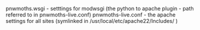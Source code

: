 pnwmoths.wsgi - setttings for modwsgi (the python to apache plugin - path referred to in pnwmoths-live.conf)
pnwmoths-live.conf - the apache settings for all sites (symlinked in /usr/local/etc/apache22/Includes/ )
